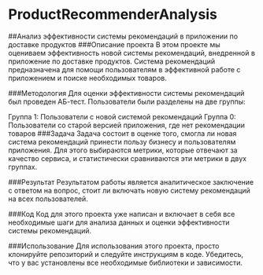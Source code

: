 # ProductRecommenderAnalysis
##Анализ эффективности системы рекомендаций в приложении по доставке продуктов
###Описание проекта
В этом проекте мы оцениваем эффективность новой системы рекомендаций, внедренной в приложение по доставке продуктов. Система рекомендаций предназначена для помощи пользователям в эффективной работе с приложением и поиске необходимых товаров.

###Методология
Для оценки эффективности системы рекомендаций был проведен АБ-тест. Пользователи были разделены на две группы:

Группа 1: Пользователи с новой системой рекомендаций
Группа 0: Пользователи со старой версией приложения, где нет рекомендации товаров
###Задача
Задача состоит в оценке того, смогла ли новая система рекомендаций принести пользу бизнесу и пользователям приложения. Для этого выбираются метрики, которые отвечают за качество сервиса, и статистически сравниваются эти метрики в двух группах.

###Результат
Результатом работы является аналитическое заключение с ответом на вопрос, стоит ли включать новую систему рекомендаций на всех пользователей.

###Код
Код для этого проекта уже написан и включает в себя все необходимые шаги для анализа данных и оценки эффективности системы рекомендаций.

###Использование
Для использования этого проекта, просто клонируйте репозиторий и следуйте инструкциям в коде. Убедитесь, что у вас установлены все необходимые библиотеки и зависимости.
